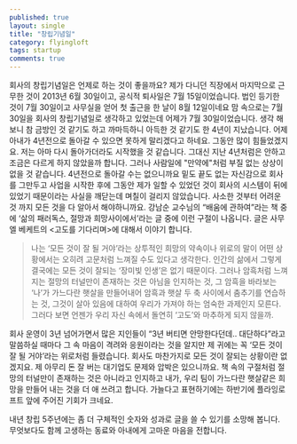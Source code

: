 ```yaml
---
published: true
layout: single
title: "창립기념일"
category: flyingloft
tags: startup
comments: true
---
```


회사의 창립기념일은 언제로 하는 것이 좋을까요? 제가 다니던 직장에서 마지막으로 근무한 것이 2013년 6월 30일이고, 공식적 퇴사일은 7월 15일이었습니다. 법인 등기한 것이 7월 30일이고 사무실을 얻어 첫 출근을 한 날이 8월 12일이네요
맘 속으로는 7월 30일을 회사의 창립기념일로 생각하고 있었는데 어제가 7월 30일이었습니다. 생각 해 보니 참 금방인 것 같기도 하고 까마득하니 아득한 것 같기도 한 4년이 지났습니다.
어제 아내가 4년전으로 돌아갈 수 있으면 못하게 말리겠다고 하네요. 그동안 많이 힘들었겠지요. 저는 아마 다시 돌아가더라도 시작했을 것 같습니다. 그대신 지난 4년처럼은 안하고 조금은 다르게 하지 않았을까 합니다. 그러나 사람일에 "만약에"처럼 부질 없는 상상이 없을 것 같습니다. 4년전으로 돌아갈 수는 없으니까요
밑도 끝도 없는 자신감으로 회사를 그만두고 사업을 시작한 후에 그동안 제가 일할 수 있었던 것이 회사의 시스템이 뒤에 있었기 때문이라는 사실을 깨닫는데 며칠이 걸리지 않았습니다. 사소한 것부터 어려운 것 까지 모든 것을 다 알아서 해야하니까요.
강남순 교수님의 “배움에 관하여”라는 책 중에 ‘삶의 패러독스, 절망과 희망사이에서’라는 글 중에 이런 구절이 나옵니다. 글은 사무엘 베케트의 <고도를 기다리며>에 대해서 이야기 합니다.

> 나는 ‘모든 것이 잘 될 거야’라는 상투적인 희망의 약속이나 위로의 말이 어떤 상황에서는 오히려 고문처럼 느껴질 수도 있다고 생각한다. 인간의 삶에서 그렇게 결국에는 모든 것이 잘되는 ‘장미빛 인생’은 없기 때문이다. 그러나 암흑처럼 느껴지는 절망의 터널만이 존재하는 것은 아님을 인지하는 것, 그 암흑을 바라보는 ‘나’가 가느다란 햇살을 만들어내어 암흑과 햇살 두 축 사이에서 춤추기를 연습하는 것, 그것이 살아 있음에 대하여 우리가 가져야 하는 엄숙한 과제인지 모른다. 그러다 보면 언젠가 우리 자신 속에서 돌연히 ‘고도’와 마추하게 되지 않을까.

회사 운영이 3년 넘어가면서 많은 지인들이 “3년 버티면 안망한다던데.. 대단하다”라고 말씀하실 때마다 그 속 마음이 격려와 응원이라는 것을 알지만 제 귀에는 꼭 ‘모든 것이 잘 될 거야’라는 위로처럼 들렸습니다. 회사도 마찬가지로 모든 것이 잘되는 상황이란 없겠지요. 제 아무리 돈 잘 버는 대기업도 문제와 압박은 있으니까요. 책 속의 구절처럼 절망의 터널만이 존재하는 것은 아니라고 인지하고 내가, 우리 팀이 가느다란 햇살같은 희망을 만들어 내는 것을 더 애 쓰려고 합니다. 가늘다고 표현하기에는 하반기에 플라잉로프트 앞에 주어진 기회가 크네요.

내년 창립 5주년에는 좀 더 구체적인 숫자와 성과로 글을 쓸 수 있기를 소망해 봅니다.
무엇보다도 함께 고생하는 동료와 아내에게 고마운 마음을 전합니다.